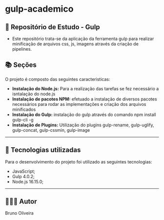 # gulp-academico

## 📝 Repositório de Estudo - Gulp

- Este repositório trata-se da aplicação da ferramenta gulp para realizar minificação de arquivos css, js, imagens através da criação de pipelines.

## 📚 Seções

O projeto é composto das seguintes caracteristicas:

- **Instalação do Node.js:** Para a realização das tarefas se fez necessário a isntalação do node.js
- **Instalação de pacotes NPM:** efetuado a instalação de diversos pacotes necessários para rodar as implementações e criação dos arquivos minificados
- **Instalação do Gulp:** instalação do gulp através do comando npm install gulp-cli -g
- **Instalação de Plugins:** Utilização do plugins gulp-rename, gulp-uglify, gulp-concat, gulp-cssmin, gulp-image

---

## 💼 Tecnologias utilizadas

Para o desenvolvimento do projeto foi utilizado as seguintes tecnologias:

- JavaScript;
- Gulp 4.0.2;
- Node.js 16.15.0;

---

## 🙋🏻‍♂️ Autor

Bruno Oliveira

